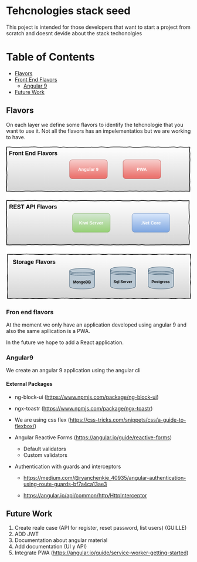 # Tehcnologies stack seed

This poject is intended for those developers that want to start a project from scratch and doesnt devide about the stack techonolgies

# Table of Contents
* [Flavors](#flavors)
* [Front End Flavors](#fron-end-flavors)
  * [Angular 9](#angular9)
* [Future Work](#Future-work)

## Flavors
On each layer we define some flavors to identify the tehcnologie that you want to use it.
Not all the flavors has an impelementatios but we are working to have.

![Image description](stack.png)

### Fron end flavors
At the moment we only have an application developed using angular 9 and also the same apllication is a PWA.

In the  future we hope to add a React application.

### Angular9
We create an angular 9 application using the angular cli

#### External Packages
* ng-block-ui (https://www.npmjs.com/package/ng-block-ui)
* ngx-toastr (https://www.npmjs.com/package/ngx-toastr)
* We are using css flex (https://css-tricks.com/snippets/css/a-guide-to-flexbox/)
* Angular Reactive Forms (https://angular.io/guide/reactive-forms)
  * Default validators
  * Custom validators
* Authentication with guards and interceptors
  
  *  https://medium.com/@ryanchenkie_40935/angular-authentication-using-route-guards-bf7a4ca13ae3
  
  * https://angular.io/api/common/http/HttpInterceptor



## Future Work
1. Create reale case (API for register, reset password, list users) (GUILLE)
2. ADD JWT
3. Documentation about angular material
4. Add documentation (UI y API)
5. Integrate PWA (https://angular.io/guide/service-worker-getting-started)
